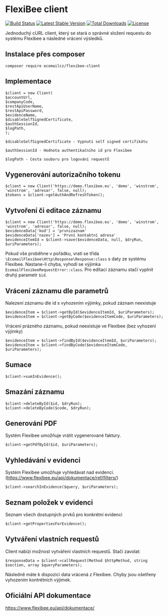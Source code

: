 # FlexiBee client
[![Build Status](https://travis-ci.org/Ecomailcz/flexibee-client.svg?branch=master?format=flat)](https://travis-ci.org/Ecomailcz/flexibee-client)
[![Latest Stable Version](https://poser.pugx.org/ecomailcz/flexibee-client/v/stable?format=flat)](https://packagist.org/packages/ecomailcz/flexibee-client)
[![Total Downloads](https://poser.pugx.org/ecomailcz/flexibee-client/downloads?format=flat)](https://packagist.org/packages/ecomailcz/flexibee-client)
[![License](https://poser.pugx.org/ecomailcz/flexibee-client/license?format=flat)](https://packagist.org/packages/ecomailcz/flexibee-client)

Jednoduchý cURL client, který se stará o správné složení requestu do systému Flexibee a následné vrácení výsledků.

## Instalace přes composer
```composer require ecomailcz/flexibee-client```

## Implementace
```
$client = new Client(
$accountUrl, 
$companyCode, 
$restApiUserName, 
$restApiPassword, 
$evidenceName, 
$disableSelfSignedCertificate,
$authSessionId,
$logPath,
);
```
`$disableSelfSignedCertificate - Vypnutí self signed certifikátu`

`$authSessionId - Hodnota authentikačního id pro Flexibee`

`$logPath - Cesta souboru pro logování requestů`

## Vygenerování autorizačního tokenu
```
$client = new Client('https://demo.flexibee.eu', 'demo', 'winstrom', 'winstrom', 'adresar', false, null);
$tokens = $client->getAuthAndRefreshToken();
```

## Vytvoření či editace záznamu
```
$client = new Client('https://demo.flexibee.eu', 'demo', 'winstrom', 'winstrom', 'adresar', false, null);
$evidenceData['kod'] = 'prvnizaznam'
$evidenceData['nazev'] = 'První kontaktní adresa'
$evidenceItemId = $client->save($evidenceData, null, $dryRun, $uriParameters);
```
Pokud vše proběhne v pořádku, vratí se třída `\EcomailFlexibee\Http\Response\Response:class` s daty ze systému Flexibee. Nastane-li chyba, vyhodí se výjimka
`EcomailFlexibeeRequestError::class`. Pro editaci záznamu stačí vyplnit druhý parametr `$id`.

## Vrácení záznamu dle parametrů
Nalezení záznamu dle id s vyhozením výjimky, pokud záznam neexistuje  
```
$evidenceItem = $client->getById($evidenceItemId, $uriParameters);
$evidenceItem = $client->getByCode($evidenceItemCode, $uriParameters);
```

Vrácení prázného záznamu, pokud neexistuje ve Flexibee (bez vyhození výjimky)  
```
$evidenceItem = $client->findById($evidenceItemId, $uriParameters);
$evidenceItem = $client->findByCode($evidenceItemCode, $uriParameters);
```

## Sumace
```
$client->sumInEvidence();
```

## Smazání záznamu
```
$client->deleteById($id, $dryRun);
$client->deleteByCode($code, $dryRun);
```

## Generování PDF
Systém Flexibee umožňuje vrátit vygenerované faktury.
```
$client->getPdfById($id, $uriParameters);
```

## Vyhledávání v evidenci
Systém Flexibee umožňuje vyhledávat nad evidencí. (https://www.flexibee.eu/api/dokumentace/ref/filters/)
```
$client->searchInEvidence($query, $uriParameters);
```
## Seznam položek v evidenci
Seznam všech dostupných prvků pro konkrétní evidenci
```
$client->getPropertiesForEvidence();
```
## Vytváření vlastních requestů
Client nabízí možnost vytváření vlastních requestů. Stačí zavolat:  
```
$responseData = $client->callRequest(Method $httpMethod, string $section, array $queryParameters);
```
Následně máte k dispozici data vrácená z Flexibee. Chyby jsou ošetřeny vyhozením kontrétních výjimek.

## Oficiální API dokumentace
https://www.flexibee.eu/api/dokumentace/
